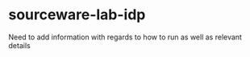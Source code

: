 # sourceware-lab-idp

Need to add information with regards to how to run as well as relevant details
